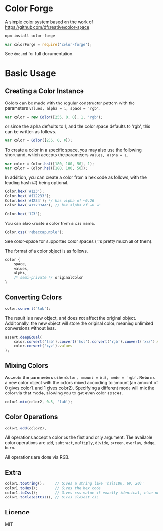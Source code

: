Color Forge
===========

A simple color system based on the work of https://github.com/dfcreative/color-space

```
npm install color-forge
```

```js
var colorForge = require('color-forge');
```

See `doc.md` for full documentation.

Basic Usage
===========

Creating a Color Instance
-------------------------

Colors can be made with the regular constructor pattern with the parameters
`values, alpha = 1, space = 'rgb'`.

```js
var color = new Color([255, 0, 0], 1, 'rgb');
```

or since the alpha defaults to 1, and the color space defaults to 'rgb', this
can be written as follows.

```js
var color = Color([255, 0, 0]);
```

To create a color in a specific space, you may also use the following
shorthand, which accepts the parameters `values, alpha = 1`.

```js
var color = Color.hsl([180, 100, 50], 1);
var color = Color.hsl([180, 100, 50]);
```

In addition, you can create a color from a hex code as follows, with the
leading hash (#) being optional.

```js
Color.hex('#123');
Color.hex('#112233');
Color.hex('#1234'); // has alpha of ~0.26
Color.hex('#1223344'); // has alpha of ~0.26

Color.hex('123');
```

You can also create a color from a css name.

```js
Color.css('rebeccapurple');
```

See color-space for supported color spaces (it's pretty much all of them).

The format of a color object is as follows.

```js
color {
	space,
	values,
	alpha,
	/* semi-private */ originalColor
}
```

Converting Colors
-----------------

```js
color.convert('lab');
```

The result is a new object, and does not affect the original object. Additionally, the new object will store the original color, meaning unlimited conversions without loss.

```js
assert.deepEqual(
    color.convert('lab').convert('hsl').convert('rgb').convert('xyz').values,
    color.convert('xyz').values
);
```

Mixing Colors
-------------

Accepts the paremeters `otherColor, amount = 0.5, mode = 'rgb'`. Returns a new color object with the colors mixed according to amount (an amount of 0 gives color1, and 1 gives color2). Specifying a different mode will mix the color via that mode, allowing you to get even color spaces.

```js
color1.mix(color2, 0.5, 'lab');
```

Color Operations
----------------

```js
color1.add(color2);
```

All operations accept a color as the first and only argument. The available color operations are `add`, `subtract`, `multiply`, `divide`, `screen`, `overlay`, `dodge`, `burn`.

All operations are done via RGB.

Extra
-----

```js
color1.toString();     // Gives a string like 'hsl(180, 60, 20)'
color1.toHex();        // Gives the hex code
color1.toCss();        // Gives css value if exactly identical, else null
color1.toClosestCss(); // Gives closest css
```

Licence
-------

MIT
